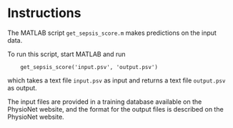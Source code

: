 # Instructions

The MATLAB script `get_sepsis_score.m` makes predictions on the input data.

To run this script, start MATLAB and run

        get_sepsis_score('input.psv', 'output.psv')

which takes a text file `input.psv` as input and returns a text file `output.psv` as output.

The input files are provided in a training database available on the PhysioNet website, and the format for the output files is described on the PhysioNet website.
